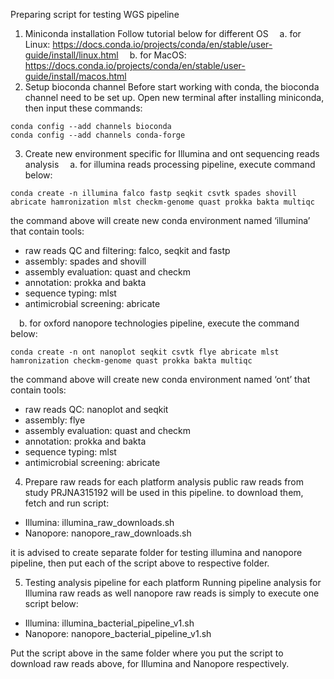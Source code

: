 Preparing script for testing WGS pipeline
1. Miniconda installation
Follow tutorial below for different OS
 a. for Linux: https://docs.conda.io/projects/conda/en/stable/user-guide/install/linux.html
 b. for MacOS: https://docs.conda.io/projects/conda/en/stable/user-guide/install/macos.html
 
2. Setup bioconda channel
Before start working with conda, the bioconda channel need to be set up. Open new terminal after installing miniconda, then input these commands:
```
conda config --add channels bioconda
conda config --add channels conda-forge
```

3. Create new environment specific for Illumina and ont sequencing reads analysis
 a. for illumina reads processing pipeline, execute command below: 
```
conda create -n illumina falco fastp seqkit csvtk spades shovill abricate hamronization mlst checkm-genome quast prokka bakta multiqc
```

the command above will create new conda environment named ‘illumina’ that contain tools:
- raw reads QC and filtering: falco, seqkit and fastp
- assembly: spades and shovill
- assembly evaluation: quast and checkm
- annotation: prokka and bakta
- sequence typing: mlst
- antimicrobial screening: abricate

 b. for oxford nanopore technologies pipeline, execute the command below:
```
conda create -n ont nanoplot seqkit csvtk flye abricate mlst hamronization checkm-genome quast prokka bakta multiqc
```

the command above will create new conda environment named ‘ont’ that contain tools:
- raw reads QC: nanoplot and seqkit
- assembly: flye
- assembly evaluation: quast and checkm
- annotation: prokka and bakta
- sequence typing: mlst
- antimicrobial screening: abricate

4. Prepare raw reads for each platform analysis
  public raw reads from study PRJNA315192 will be used in this pipeline. to download them, fetch and run script:
- Illumina: illumina_raw_downloads.sh
- Nanopore: nanopore_raw_downloads.sh

it is advised to create separate folder for testing illumina and nanopore pipeline, then put each of the script above to respective folder.

5. Testing analysis pipeline for each platform
Running pipeline analysis for Illumina raw reads as well nanopore raw reads is simply to execute one script below:
- Illumina: illumina_bacterial_pipeline_v1.sh
- Nanopore: nanopore_bacterial_pipeline_v1.sh

Put the script above in the same folder where you put the script to download raw reads above, for Illumina and Nanopore respectively.
